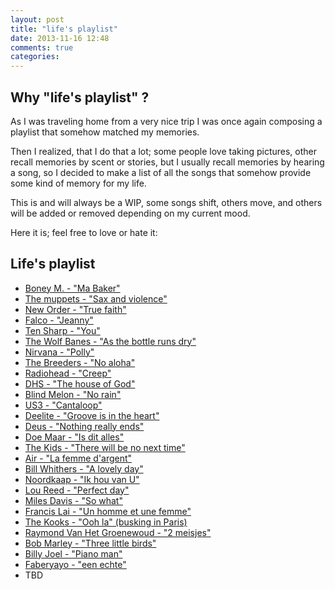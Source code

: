 ```yaml
---
layout: post
title: "life's playlist"
date: 2013-11-16 12:48
comments: true
categories: 
---
```


## Why "life's playlist" ?

As I was traveling home from a very nice trip I was once again composing a playlist that somehow matched my memories.

Then I realized, that I do that a lot; some people love taking pictures, other recall memories by scent or stories, but I usually recall memories by hearing a song, so I decided to make a list of all the songs that somehow provide some kind of memory for my life.

This is and will always be a WIP, some songs shift, others move, and others will be added or removed depending on my current mood.

Here it is; feel free to love or hate it:

## Life's playlist

- [Boney M. - "Ma Baker"](http://www.youtube.com/watch?v=2BEcQOf7oLc)
- [The muppets - "Sax and violence"](http://www.youtube.com/watch?v=gw6HpQaZz-c)
- [New Order - "True faith"](http://www.youtube.com/watch?v=R_rhnHpRSXQ)
- [Falco - "Jeanny"](http://www.youtube.com/watch?v=Urw-iutHw5E)
- [Ten Sharp - "You"](http://www.youtube.com/watch?v=Fsc-oT9PsSQ)
- [The Wolf Banes - "As the bottle runs dry"](http://www.youtube.com/watch?v=cEIMgeDEPPw)
- [Nirvana - "Polly"](http://www.youtube.com/watch?v=u24P2XiDGIY)
- [The Breeders - "No aloha"](http://www.youtube.com/watch?v=o9hAS2uHG_I)
- [Radiohead - "Creep"](http://www.youtube.com/watch?v=XFkzRNyygfk)
- [DHS - "The house of God"](http://www.youtube.com/watch?v=V1Jo2lFZSDE)
- [Blind Melon - "No rain"](http://www.youtube.com/watch?v=qmVn6b7DdpA)
- [US3 - "Cantaloop"](http://www.youtube.com/watch?v=JwBjhBL9G6U)
- [Deelite - "Groove is in the heart"](http://www.youtube.com/watch?v=etviGf1uWlg)
- [Deus - "Nothing really ends"](http://www.youtube.com/watch?v=MbmBUUkjXlg)
- [Doe Maar - "Is dit alles"](http://www.youtube.com/watch?v=NCkJe1iurjI)
- [The Kids - "There will be no next time"](http://www.youtube.com/watch?v=DpkN7XjWJDs)
- [Air - "La femme d'argent"](http://www.youtube.com/watch?v=U4U19zwFENs)
- [Bill Whithers - "A lovely day"](http://www.youtube.com/watch?v=sYi7uEvEEmk)
- [Noordkaap - "Ik hou van U"](http://www.youtube.com/watch?v=5cYYV_OxnJc)
- [Lou Reed - "Perfect day"](http://www.youtube.com/watch?v=QYEC4TZsy-Y)
- [Miles Davis - "So what"](http://www.youtube.com/watch?v=DEC8nqT6Rrk)
- [Francis Lai - "Un homme et une femme"](http://www.youtube.com/watch?v=huUpk-Z6YAc)
- [The Kooks - "Ooh la" (busking in Paris)](http://www.youtube.com/watch?v=P8DRxQATErY)
- [Raymond Van Het Groenewoud - "2 meisjes"](http://www.youtube.com/watch?v=ZM8xWuLIvrw)
- [Bob Marley - "Three little birds"](http://www.youtube.com/watch?v=LanCLS_hIo4)
- [Billy Joel - "Piano man"](http://www.youtube.com/watch?v=gxEPV4kolz0)
- [Faberyayo - "een echte"](http://www.youtube.com/watch?v=TT0c6VMzTUY)
- TBD


